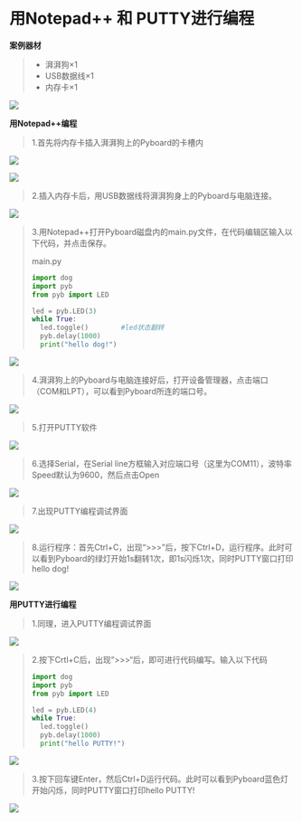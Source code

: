 # 用Notepad++ 和 PUTTY进行编程

**案例器材**

>* 湃湃狗×1
>* USB数据线×1
>* 内存卡×1

![](/pic/ch3/3.2.1/1.png)

**用Notepad++编程**

>1.首先将内存卡插入湃湃狗上的Pyboard的卡槽内

![](/pic/ch3/3.2.1/2.png)

![](/pic/ch3/3.2.1/3.png)

>2.插入内存卡后，用USB数据线将湃湃狗身上的Pyboard与电脑连接。

![](/pic/ch3/3.2.1/4.png)

>3.用Notepad++打开Pyboard磁盘内的main.py文件，在代码编辑区输入以下代码，并点击保存。
>
>main.py
>
>
>```python
>import dog
>import pyb
>from pyb import LED
>
>led = pyb.LED(3)
>while True:
>	led.toggle() 		#led状态翻转
>	pyb.delay(1000)
>	print("hello dog!")
>```

![](/pic/ch3/3.2.1/5.png)

>4.湃湃狗上的Pyboard与电脑连接好后，打开设备管理器，点击端口（COM和LPT），可以看到Pyboard所连的端口号。

![](/pic/ch3/3.2.1/6.png)

>5.打开PUTTY软件

![](/pic/ch3/3.2.1/7.png)

>6.选择Serial，在Serial line方框输入对应端口号（这里为COM11），波特率Speed默认为9600，然后点击Open

![](/pic/ch3/3.2.1/8.png)

>7.出现PUTTY编程调试界面

![](/pic/ch3/3.2.1/9.png)

>8.运行程序：首先Ctrl+C，出现“>>>”后，按下Ctrl+D，运行程序。此时可以看到Pyboard的绿灯开始1s翻转1次，即1s闪烁1次，同时PUTTY窗口打印hello dog!

![](/pic/ch3/3.2.1/10.png)

**用PUTTY进行编程**

>1.同理，进入PUTTY编程调试界面

![](/pic/ch3/3.2.1/11.png)

>2.按下Crtl+C后，出现”>>>“后，即可进行代码编写。输入以下代码
>
>```python
>import dog
>import pyb
>from pyb import LED 
>
>led = pyb.LED(4)
>while True:
>	led.toggle()
>	pyb.delay(1000)
>	print("hello PUTTY!")
>```

![](/pic/ch3/3.2.1/12.png)

>3.按下回车键Enter，然后Ctrl+D运行代码。此时可以看到Pyboard蓝色灯开始闪烁，同时PUTTY窗口打印hello PUTTY!

![](/pic/ch3/3.2.1/13.png)

